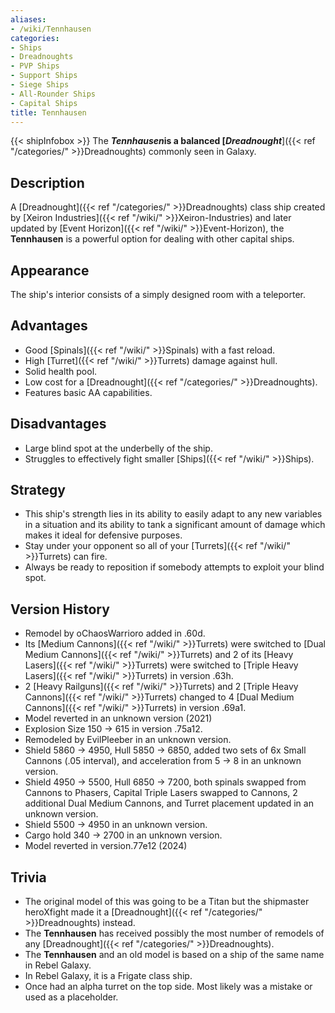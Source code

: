 ```yaml
---
aliases:
- /wiki/Tennhausen
categories:
- Ships
- Dreadnoughts
- PVP Ships
- Support Ships
- Siege Ships
- All-Rounder Ships
- Capital Ships
title: Tennhausen
---
```


{{< shipInfobox >}} The **_Tennhausen_**is a balanced [**_Dreadnought_**]({{< ref "/categories/" >}}Dreadnoughts) commonly seen in Galaxy.  

## Description

A [Dreadnought]({{< ref "/categories/" >}}Dreadnoughts) class ship created by [Xeiron Industries]({{< ref "/wiki/" >}}Xeiron-Industries) and later updated by [Event Horizon]({{< ref "/wiki/" >}}Event-Horizon), the **Tennhausen** is a powerful option for dealing with other capital ships.

## Appearance

The ship's interior consists of a simply designed room with a teleporter.

## Advantages

- Good [Spinals]({{< ref "/wiki/" >}}Spinals) with a fast reload.
- High [Turret]({{< ref "/wiki/" >}}Turrets) damage against hull.
- Solid health pool.
- Low cost for a [Dreadnought]({{< ref "/categories/" >}}Dreadnoughts).
- Features basic AA capabilities.

## Disadvantages

- Large blind spot at the underbelly of the ship.
- Struggles to effectively fight smaller [Ships]({{< ref "/wiki/" >}}Ships).

## Strategy

- This ship's strength lies in its ability to easily adapt to any new variables in a situation and its ability to tank a significant amount of damage which makes it ideal for defensive purposes.
- Stay under your opponent so all of your [Turrets]({{< ref "/wiki/" >}}Turrets) can fire.
- Always be ready to reposition if somebody attempts to exploit your blind spot.

## Version History 

- Remodel by oChaosWarrioro added in .60d.
- Its [Medium Cannons]({{< ref "/wiki/" >}}Turrets) were switched to [Dual Medium Cannons]({{< ref "/wiki/" >}}Turrets) and 2 of its [Heavy Lasers]({{< ref "/wiki/" >}}Turrets) were switched to [Triple Heavy Lasers]({{< ref "/wiki/" >}}Turrets) in version .63h.
- 2 [Heavy Railguns]({{< ref "/wiki/" >}}Turrets) and 2 [Triple Heavy Cannons]({{< ref "/wiki/" >}}Turrets) changed to 4 [Dual Medium Cannons]({{< ref "/wiki/" >}}Turrets) in version .69a1.
- Model reverted in an unknown version (2021)
- Explosion Size 150 -> 615 in version .75a12.
- Remodeled by EvilPleeber in an unknown version.
- Shield 5860 -> 4950, Hull 5850 -> 6850, added two sets of 6x Small Cannons (.05 interval), and acceleration from 5 -> 8 in an unknown version.
- Shield 4950 -> 5500, Hull 6850 -> 7200, both spinals swapped from Cannons to Phasers, Capital Triple Lasers swapped to Cannons, 2 additional Dual Medium Cannons, and Turret placement updated in an unknown version.
- Shield 5500 -> 4950 in an unknown version.
- Cargo hold 340 -> 2700 in an unknown version.
- Model reverted in version.77e12 (2024)

## Trivia

- The original model of this was going to be a Titan but the shipmaster heroXfight made it a [Dreadnought]({{< ref "/categories/" >}}Dreadnoughts) instead.
- The **Tennhausen** has received possibly the most number of remodels of any [Dreadnought]({{< ref "/categories/" >}}Dreadnoughts).
- The **Tennhausen** and an old model is based on a ship of the same name in Rebel Galaxy.
- In Rebel Galaxy, it is a Frigate class ship.
- Once had an alpha turret on the top side. Most likely was a mistake or used as a placeholder.